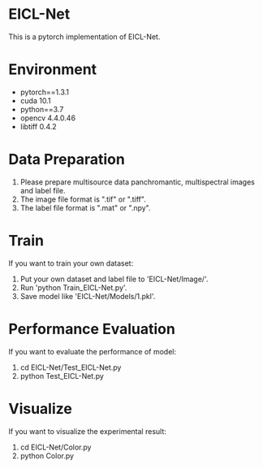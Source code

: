# EICL-Net  
This is a pytorch implementation of EICL-Net.  
# Environment  
* pytorch==1.3.1
* cuda 10.1  
* python==3.7  
* opencv 4.4.0.46  
* libtiff 0.4.2  
# Data Preparation  
1. Please prepare multisource data panchromantic, multispectral images and label file.  
2. The image file format is ".tif" or ".tiff".  
3. The label file format is ".mat" or ".npy".  
# Train  
If you want to train your own dataset:  
1. Put your own dataset and label file to 'EICL-Net/Image/'.  
2. Run 'python Train_EICL-Net.py'.  
3. Save model like 'EICL-Net/Models/1.pkl'.  
# Performance Evaluation  
If you want to evaluate the performance of model:  
1. cd EICL-Net/Test_EICL-Net.py  
2. python Test_EICL-Net.py  
# Visualize  
If you want to visualize the experimental result:  
1. cd EICL-Net/Color.py  
2. python Color.py  
